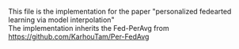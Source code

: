 This file is the implementation for the paper "personalized fedearted learning via model interpolation" \
The implementation inherits the Fed-PerAvg from https://github.com/KarhouTam/Per-FedAvg
